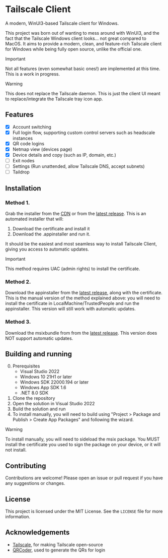 # Tailscale Client
A modern, WinUI3-based Tailscale client for Windows.

This project was born out of wanting to mess around with WinUI3, and the fact that the Tailscale Windows client looks... not great compared to MacOS.
It aims to provide a modern, clean, and feature-rich Tailscale client for Windows while being fully open source, unlike the official one.

> [!IMPORTANT]  
> Not all features (even somewhat basic ones!) are implemented at this time. This is a work in progress.

> [!WARNING]
> This does not replace the Tailscale daemon. This is just the client UI meant to replace/integrate the Tailscale tray icon app.

## Features
- [x] Account switching
- [x] Full login flow, supporting custom control servers such as headscale instances
- [x] QR code logins
- [x] Netmap view (devices page)
- [x] Device details and copy (such as IP, domain, etc.)
- [ ] Exit nodes
- [ ] Settings (Run unattended, allow Tailscale DNS, accept subnets)
- [ ] Taildrop

## Installation

### Method 1.
Grab the installer from the [CDN](https://tsc.xirreal.dev/TailscaleClientInstaller.exe) or from the [latest release](https://github.com/uwu/tailscale-client/releases/latest).
This is an automated installer that will:
1) Download the certificate and install it
2) Download the .appinstaller and run it.

It should be the easiest and most seamless way to install Tailscale Client, giving you access to automatic updates.

> [!IMPORTANT]  
> This method requires UAC (admin rights) to install the certificate.

### Method 2.
Download the appinstaller from the [latest release](https://github.com/uwu/tailscale-client/releases/latest), along with the certificate.
This is the manual version of the method explained above: you will need to install the certificate in LocalMachine/TrustedPeople and run the appinstaller.
This version will still work with automatic updates.

### Method 3.
Download the msixbundle from from the [latest release](https://github.com/uwu/tailscale-client/releases/latest).
This version does NOT support automatic updates.

## Building and running
0. Prerequisites
   - Visual Studio 2022
   - Windows 10 21H1 or later
   - Windows SDK 22000.194 or later
   - Windows App SDK 1.6
   - .NET 8.0 SDK
1. Clone the repository
2. Open the solution in Visual Studio 2022
3. Build the solution and run
4. To install manually, you will need to build using "Project > Package and Publish > Create App Packages" and following the wizard.

> [!WARNING]
> To install manually, you will need to sideload the msix package. You MUST install the certificate you used to sign the package on your device, or it will not install.

## Contributing
Contributions are welcome! Please open an issue or pull request if you have any suggestions or changes.

## License
This project is licensed under the MIT License. See the `LICENSE` file for more information.

## Acknowledgements
- [Tailscale](https://tailscale.com), for making Tailscale open-source
- [QRCoder](https://github.com/codebude/QRCoder), used to generate the QRs for login
